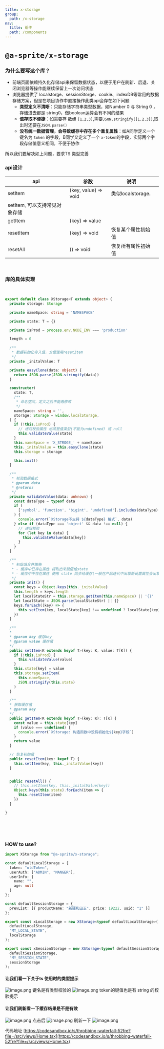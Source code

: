 ```yaml
---
title: x-storage
group:
  path: /x-storage
nav:
  title: 组件
  path: /components
---
```

# `@a-sprite/x-storage`

### 为什么要写这个库？
- 前端页面依赖持久化存储api来保留数据状态，以便于用户在刷新、后退、关闭浏览器等操作能继续保留上一次访问状态
- 浏览器提供了 localstorge、sessionStorge、cookie、indexDB等常用的数据存储方案，但是在项目协作中直接操作此类api会存在如下问题
   - **类型定义不清晰**：只能存储字符串类型数据，如Number 0 与 String 0 ，存储进去都是 string0，做boolean运算会有不同的结果
   - **值存取不便捷**：如需要存 数组 `[1,2,3]`,需要`JSON.stringify([1,2,3])`,取出时还要在`JSON.parse()`
   - **没有统一数据管理，会导致缓存中存在多个重复属性**：如A同学定义一个键名为 `token` 的字段，B同学又定义了一个 `x-token`的字段，实际两个字段存储值意义相同，不便于协作

所以我们要解决如上问题，要求TS 类型完善
​

### api设计



| api | 参数 | 说明 |  |
| --- | --- | --- | --- |
| setItem | (key, value) => void | 类似localstorage.
setItem, 可以支持常见对象存储 |  |
| getItem | (key) => value |  |  |
| resetItem | (key) => void | 恢复某个属性初始值 |  |
| resetAll | () => void | 恢复所有属性初始值 |  |



​

### 库的具体实现
​

```ts
export default class XStorage<T extends object> {
  private storage: Storage

  private nameSpace: string = 'NAMESPACE'

  private state: T = {}

  private isProd = process.env.NODE_ENV === 'production'

  length = 0

  /**
   * 数据初始化存入值，方便使用resetItem
   */
  private _initalValue: T

  private easyClone(data: object) {
    return JSON.parse(JSON.stringify(data))
  }

  constructor(
    state: T,
    /**
     * 命名空间，定义之后不能再修改
     */
    nameSpace: string = '',
    storage: Storage = window.localStorage,
  ) {
    if (!this.isProd) {
      // 递归校验属性 必须是值类型(不能为undefined) 或 null
      this.validateValue(state)
    }
    this.nameSpace = 'X_STROGE_' + nameSpace
    this._initalValue = this.easyClone(state)
    this.storage = storage

    this.init()
  }

  /**
   * 校验数据格式
   * @param data 
   * @returns 
   */
  private validateValue(data: unknown) {
    const dataType = typeof data
    if (
      ['symbol', 'function', 'bigint', 'undefined'].includes(dataType)
    ) {
      console.error(`XStorage不支持 ${dataType} 格式`, data)
    } else if (dataType === 'object' && data !== null) {
      // 递归校验
      for (let key in data) {
        this.validateValue(data[key])
      }
    }
  }

  /**
   * 初始值合并策略
   * - 缓存中已存在属性 提取出来赋值给state
   * - 缓存中不存在属性 使用 state 同步给缓存(一般在产品迭代中出现新设置属性会出现)
   */
  private init() {
    const keys = Object.keys(this._initalValue)
    this.length = keys.length
    let localStateStr = this.storage.getItem(this.nameSpace) || '{}'
    let localState = JSON.parse(localStateStr) || {}
    keys.forEach((key) => {
      this.setItem(key, localState[key] !== undefined ? localState[key] : this._initalValue[key])
    })
  }

  /**
  *
  * @param key 缓存key
  * @param value 缓存值
  */
  public setItem<K extends keyof T>(key: K, value: T[K]) {
    if (!this.isProd) {
      this.validateValue(value)
    }
    this.state[key] = value
    this.storage.setItem(
      this.nameSpace,
      JSON.stringify(this.state)
    )
  }

  /**
  * 获取缓存值
  * @param key
  */
  public getItem<K extends keyof T>(key: K): T[K] {
    const value = this.state[key]
    if (value === undefined) {
      console.error(`XStorage: 构造函数中没有初始化${key}字段`)
    }
    return value
  }

  // 恢复初始值
  public resetItem(key: keyof T) {
    this.setItem(key, this._initalValue[key])
  }


  public resetAll() {
    // this.setItem(key, this._initalValue[key])
    Object.keys(this.state).forEach(item => {
      this.resetItem(item)
    })
  }

}
```
​

​

### HOW to use?
```typescript
import XStorage from "@a-sprite/x-storage";

const defaultLocalStorage = {
  token: "oldToken",
  userAuth: ["ADMIN", "MANGER"],
  userInfo: {
    name: "",
    age: null
  }
};

const defaultSessionStorage = {
  prevList: [{ productName: "新疆和田玉", price: 19222, uuid: "1" }]
};

export const xLocalStorage = new XStorage<typeof defaultLocalStorage>(
  defaultLocalStorage,
  "MY_LOCAL_STATE",
  localStorage
);

export const xSessionStorage = new XStorage<typeof defaultSessionStorage>(
  defaultSessionStorage,
  "MY_SESSION_STATE",
  sessionStorage
);

```
#### 让我们看一下关于ts 使用时的类型提示
![image.png](https://cdn.nlark.com/yuque/0/2022/png/247808/1642579729175-b9940f78-4d8d-4c1e-b371-2caff410ac1f.png#clientId=uc945c988-df7e-4&crop=0&crop=0&crop=1&crop=1&from=paste&height=162&id=u5d24444d&margin=%5Bobject%20Object%5D&name=image.png&originHeight=324&originWidth=1482&originalType=binary&ratio=1&rotation=0&showTitle=false&size=295074&status=done&style=none&taskId=u027da68a-962d-4c2f-9642-5ccba977a1f&title=&width=741)
键名是有类型校验的
![image.png](https://cdn.nlark.com/yuque/0/2022/png/247808/1642579802750-d4d3002c-0c55-4bd1-891c-b2e47038703d.png#clientId=uc945c988-df7e-4&crop=0&crop=0&crop=1&crop=1&from=paste&height=188&id=u35497924&margin=%5Bobject%20Object%5D&name=image.png&originHeight=376&originWidth=1686&originalType=binary&ratio=1&rotation=0&showTitle=false&size=221661&status=done&style=none&taskId=udeae3e97-951f-4c3a-963f-8c63690d453&title=&width=843)
token的键值也是有 string 的校验提示


#### 让我们刷新看一下缓存结果是不是有效
![image.png](https://cdn.nlark.com/yuque/0/2022/png/247808/1642579978883-9b4b52a3-cf70-4728-8e05-f10d2a4a708f.png#clientId=uc945c988-df7e-4&crop=0&crop=0&crop=1&crop=1&from=paste&height=148&id=uf1b2546e&margin=%5Bobject%20Object%5D&name=image.png&originHeight=296&originWidth=480&originalType=binary&ratio=1&rotation=0&showTitle=false&size=37433&status=done&style=none&taskId=u9d31d525-9cb4-4fd5-88db-fa82877f97d&title=&width=240)
点击后
![image.png](https://cdn.nlark.com/yuque/0/2022/png/247808/1642580005049-a27810ff-e9ef-4be6-a2a9-f62be976c2ee.png#clientId=uc945c988-df7e-4&crop=0&crop=0&crop=1&crop=1&from=paste&height=133&id=u6789ddf8&margin=%5Bobject%20Object%5D&name=image.png&originHeight=266&originWidth=484&originalType=binary&ratio=1&rotation=0&showTitle=false&size=35834&status=done&style=none&taskId=u4d40827d-0fe5-4a17-aea5-d4acaa12b6f&title=&width=242)
刷新一下
![image.png](https://cdn.nlark.com/yuque/0/2022/png/247808/1642580026180-7254cd74-8581-4afe-a436-e5e5bedfbf1a.png#clientId=uc945c988-df7e-4&crop=0&crop=0&crop=1&crop=1&from=paste&height=137&id=u41f1d2f6&margin=%5Bobject%20Object%5D&name=image.png&originHeight=274&originWidth=512&originalType=binary&ratio=1&rotation=0&showTitle=false&size=37995&status=done&style=none&taskId=u67f2ef44-1415-4eb6-a4cd-6132fdc668c&title=&width=256)


代码地址 [https://codesandbox.io/s/throbbing-waterfall-52fre?file=/src/views/Home.tsx](https://codesandbox.io/s/throbbing-waterfall-52fre?file=/src/views/Home.tsx)
​

​

